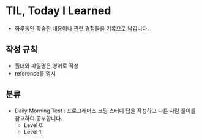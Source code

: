 # TIL, Today I Learned
- 하루동안 학습한 내용이나 관련 경험들을 기록으로 남깁니다.

## 작성 규칙
- 폴더와 파일명은 영어로 작성
- reference를 명시

## 분류
- Daily Morning Test
: 프로그래머스 코딩 스터디 답을 작성하고 다른 사람 풀이를 참고하여 공부합니다.
  - Level 0.
  - Level 1.
